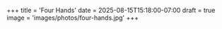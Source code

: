 +++
title = 'Four Hands'
date = 2025-08-15T15:18:00-07:00
draft = true
image = 'images/photos/four-hands.jpg'
+++
